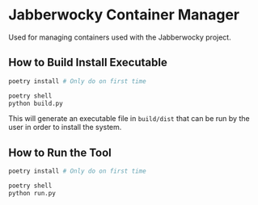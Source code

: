 # Jabberwocky Container Manager

Used for managing containers used with the Jabberwocky project.

## How to Build Install Executable

```sh
poetry install # Only do on first time

poetry shell
python build.py
```

This will generate an executable file in `build/dist` that can be run by the user in order to install the system.

## How to Run the Tool

```sh
poetry install # Only do on first time

poetry shell
python run.py
```